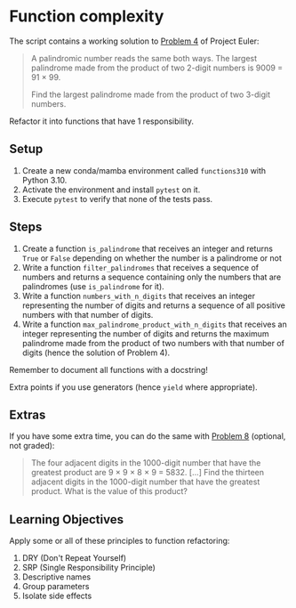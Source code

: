 # Function complexity

The script contains a working solution to [Problem 4](https://projecteuler.net/problem=4) of Project Euler:

> A palindromic number reads the same both ways. The largest palindrome made from the product of two 2-digit numbers is 9009 = 91 × 99.
>
> Find the largest palindrome made from the product of two 3-digit numbers.

Refactor it into functions that have 1 responsibility.

## Setup

1. Create a new conda/mamba environment called `functions310` with Python 3.10.
2. Activate the environment and install `pytest` on it.
3. Execute `pytest` to verify that none of the tests pass.

## Steps

1. Create a function `is_palindrome` that receives an integer and returns `True` or `False` depending on whether the number is a palindrome or not
2. Write a function `filter_palindromes` that receives a sequence of numbers and returns a sequence containing only the numbers that are palindromes (use `is_palindrome` for it).
3. Write a function `numbers_with_n_digits` that receives an integer representing the number of digits and returns a sequence of all positive numbers with that number of digits.
4. Write a function `max_palindrome_product_with_n_digits` that receives an integer representing the number of digits and returns the maximum palindrome made from the product of two numbers with that number of digits (hence the solution of Problem 4).

Remember to document all functions with a docstring!

Extra points if you use generators (hence `yield` where appropriate).

## Extras

If you have some extra time, you can do the same with [Problem 8](https://projecteuler.net/problem=8) (optional, not graded):

> The four adjacent digits in the 1000-digit number that have the greatest product are 9 × 9 × 8 × 9 = 5832.
> [...]
> Find the thirteen adjacent digits in the 1000-digit number that have the greatest product. What is the value of this product?

## Learning Objectives

Apply some or all of these principles to function refactoring:

1. DRY (Don't Repeat Yourself)
2. SRP (Single Responsibility Principle)
3. Descriptive names
4. Group parameters
5. Isolate side effects
